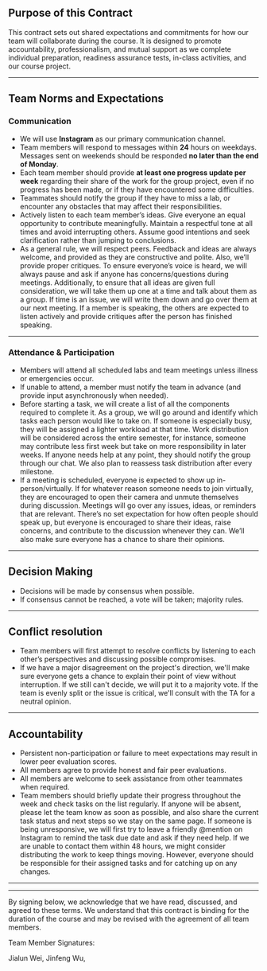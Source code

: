 ## Purpose of this Contract

This contract sets out shared expectations and commitments for how our team will collaborate during the course. It is designed to promote accountability, professionalism, and mutual support as we complete individual preparation, readiness assurance tests, in-class activities, and our course project.

---
## Team Norms and Expectations

### Communication

* We will use **Instagram** as our primary communication channel.
* Team members will respond to messages within **24** hours on weekdays. Messages sent on weekends should be responded **no later than the end of Monday**.
* Each team member should provide **at least one progress update per week** regarding their share of the work for the group project, even if no progress has been made, or if they have encountered some difficulties.
* Teammates should notify the group if they have to miss a lab, or encounter any obstacles that may affect their responsibilities.
* Actively listen to each team member’s ideas.
Give everyone an equal opportunity to contribute meaningfully. Maintain a respectful tone at all times and avoid interrupting others. Assume good intentions and seek clarification rather than jumping to conclusions. 
* As a general rule, we will respect peers. Feedback and ideas are always welcome, and provided as they are constructive and polite. Also, we’ll provide proper critiques. To ensure everyone’s voice is heard, we will always pause and ask if anyone has concerns/questions during meetings. Additionally, to ensure that all ideas are given full consideration, we will take them up one at a time and talk about them as a group. If time is an issue, we will write them down and go over them at our next meeting. If a member is speaking, the others are expected to listen actively and provide critiques after the person has finished speaking.
---

### Attendance & Participation

* Members will attend all scheduled labs and team meetings unless illness or emergencies occur.
* If unable to attend, a member must notify the team in advance (and provide input asynchronously when needed).
* Before starting a task, we will create a list of all the components required to complete it. As a group, we will go around and identify which tasks each person would like to take on. If someone is especially busy, they will be assigned a lighter workload at that time. Work distribution will be considered across the entire semester, for instance, someone may contribute less first week but take on more responsibility in later weeks. If anyone needs help at any point, they should notify the group through our chat. We also plan to reassess task distribution after every milestone.
* If a meeting is scheduled, everyone is expected to show up in-person/virtually. If for whatever reason someone needs to join virtually, they are encouraged to open their camera and unmute themselves during discussion. Meetings will go over any issues, ideas, or reminders that are relevant. There’s no set expectation for how often people should speak up, but everyone is encouraged to share their ideas, raise concerns, and contribute to the discussion whenever they can. We’ll also make sure everyone has a chance to share their opinions.

---

## Decision Making

* Decisions will be made by consensus when possible.
* If consensus cannot be reached, a vote will be taken; majority rules.
---
## Conflict resolution
* Team members will first attempt to resolve conflicts by listening to each other’s perspectives and discussing possible compromises.
* If we have a major disagreement on the project's direction, we'll make sure everyone gets a chance to explain their point of view without interruption. If we still can't decide, we will put it to a majority vote. If the team is evenly split or the issue is critical, we'll consult with the TA for a neutral opinion.
---

## Accountability
* Persistent non-participation or failure to meet expectations may result in lower peer evaluation scores.
* All members agree to provide honest and fair peer evaluations.
* All members are welcome to seek assistance from other teammates when required.
* Team members should briefly update their progress throughout the week and check tasks on the list regularly. If anyone will be absent, please let the team know as soon as possible, and also share the current task status and next steps so we stay on the same page. If someone is being unresponsive, we will first try to leave a friendly @mention on Instagram to remind the task due date and ask if they need help. If we are unable to contact them within 48 hours, we might consider distributing the work to keep things moving. However, everyone should be responsible for their assigned tasks and for catching up on any changes.
---

---

By signing below, we acknowledge that we have read, discussed, and agreed to these terms. We understand that this contract is binding for the duration of the course and may be revised with the agreement of all team members.

Team Member Signatures:

Jialun Wei,
Jinfeng Wu,
